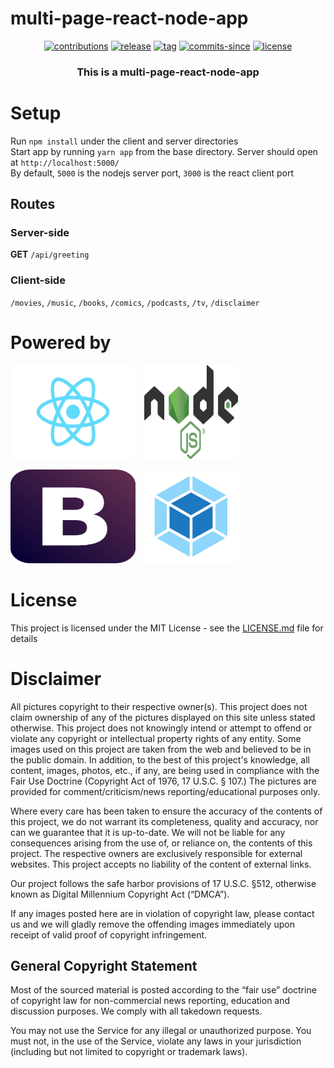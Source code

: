 # multi-page-react-node-app

<p align="center">
  <a href="https://github.com/ridhwaans/boilerstack/issues"><img src="https://img.shields.io/badge/contributions-welcome-brightgreen.svg?style=flat" alt="contributions"></a>
  <a href="https://github.com/ridhwaans/boilerstack/releases/"><img src="https://img.shields.io/github/release/ridhwaans/boilerstack.svg" alt="release"></a>
  <a href="https://github.com/ridhwaans/boilerstack/tags/"><img src="https://img.shields.io/github/tag/ridhwaans/boilerstack.svg" alt="tag"></a>
  <a href="https://github.com/ridhwaans/boilerstack/commit/"><img src="https://img.shields.io/github/commits-since/ridhwaans/boilerstack/v1.0.0.svg" alt="commits-since"></a>
  <a href="https://github.com/ridhwaans/boilerstack/blob/master/LICENSE"><img src="https://img.shields.io/github/license/ridhwaans/boilerstack.svg" alt="license"></a>
</p>

<h3 align="center"> This is a multi-page-react-node-app </h3>

# Setup

Run `npm install` under the client and server directories  
Start app by running `yarn app` from the base directory. Server should open at `http://localhost:5000/`  
By default, `5000` is the nodejs server port, `3000` is the react client port

## Routes

### Server-side

**GET** `/api/greeting`  

### Client-side

`/movies`, `/music`, `/books`, `/comics`, `/podcasts`, `/tv`, `/disclaimer`

# Powered by
<p><img src="media/react-logo.svg" width="200" height="150">&emsp;<img src="media/node-logo.svg" width="150" height="150"></p>
<p><img src="media/bootstrap-logo.svg" width="200" height="150">&emsp;<img src="media/webpack-logo.svg" width="150" height="150"></p>

# License

This project is licensed under the MIT License - see the [LICENSE.md](LICENSE.md) file for details

# Disclaimer

All pictures copyright to their respective owner(s). This project does not claim ownership of any of the pictures displayed on this site unless stated otherwise. This project does not knowingly intend or attempt to offend or violate any copyright or intellectual property rights of any entity. Some images used on this project are taken from the web and believed to be in the public domain. In addition, to the best of this project's knowledge, all content, images, photos, etc., if any, are being used in compliance with the Fair Use Doctrine (Copyright Act of 1976, 17 U.S.C. § 107.) The pictures are provided for comment/criticism/news reporting/educational purposes only.

Where every care has been taken to ensure the accuracy of the contents of this project, we do not warrant its completeness, quality and accuracy, nor can we guarantee that it is up-to-date. We will not be liable for any consequences arising from the use of, or reliance on, the contents of this project. The respective owners are exclusively responsible for external websites. This project accepts no liability of the content of external links.

Our project follows the safe harbor provisions of 17 U.S.C. §512, otherwise known as Digital Millennium Copyright Act (“DMCA”).

If any images posted here are in violation of copyright law, please contact us and we will gladly remove the offending images immediately upon receipt of valid proof of copyright infringement.

## General Copyright Statement  
Most of the sourced material is posted according to the “fair use” doctrine of copyright law for non-commercial news reporting, education and discussion purposes. We comply with all takedown requests.

You may not use the Service for any illegal or unauthorized purpose. You must not, in the use of the Service, violate any laws in your jurisdiction (including but not limited to copyright or trademark laws).
